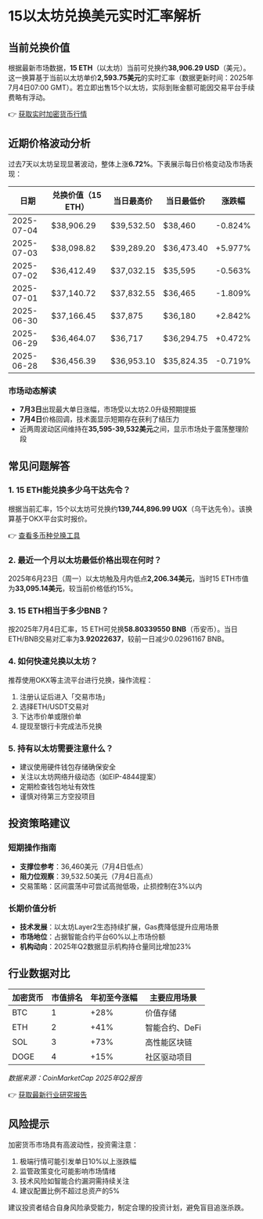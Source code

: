 # 15以太坊兑换美元实时汇率解析

## 当前兑换价值

根据最新市场数据，**15 ETH**（以太坊）当前可兑换约**38,906.29 USD**（美元）。这一换算基于当前以太坊单价**2,593.75美元**的实时汇率（数据更新时间：2025年7月4日07:00 GMT）。若立即出售15个以太坊，实际到账金额可能因交易平台手续费略有浮动。

👉 [获取实时加密货币行情](https://bit.ly/okx_welcome)

## 近期价格波动分析

过去7天以太坊呈现显著波动，整体上涨**6.72%**。下表展示每日价格变动及市场表现：

| 日期       | 兑换价值（15 ETH） | 当日最高价 | 当日最低价 | 涨跌幅  |
|------------|--------------------|------------|------------|---------|
| 2025-07-04 | $38,906.29         | $39,532.50 | $38,460    | -0.824% |
| 2025-07-03 | $38,098.82         | $39,289.20 | $36,473.40 | +5.977% |
| 2025-07-02 | $36,412.49         | $37,032.15 | $35,595    | -0.563% |
| 2025-07-01 | $37,140.72         | $37,832.55 | $36,465    | -1.809% |
| 2025-06-30 | $37,166.45         | $37,875    | $36,180    | +2.842% |
| 2025-06-29 | $36,464.07         | $36,717    | $36,294.75 | +0.472% |
| 2025-06-28 | $36,456.39         | $36,953.10 | $35,824.35 | -0.719% |

### 市场动态解读
- **7月3日**出现最大单日涨幅，市场受以太坊2.0升级预期提振
- **7月4日**价格回调，技术面显示短期存在获利了结压力
- 近两周波动区间维持在**35,595-39,532美元**之间，显示市场处于震荡整理阶段

## 常见问题解答

### 1. 15 ETH能兑换多少乌干达先令？
根据当前汇率，15个以太坊可兑换约**139,744,896.99 UGX**（乌干达先令）。该换算基于OKX平台实时报价。

👉 [查看多币种兑换工具](https://bit.ly/okx_welcome)

### 2. 最近一个月以太坊最低价格出现在何时？
2025年6月23日（周一）以太坊触及月内低点**2,206.34美元**，当时15 ETH市值为**33,095.14美元**，较当前价格低约15%。

### 3. 15 ETH相当于多少BNB？
按2025年7月4日汇率，15 ETH可兑换**58.80339550 BNB**（币安币）。当日ETH/BNB交易对汇率为**3.92022637**，较前一日减少0.02961167 BNB。

### 4. 如何快速兑换以太坊？
推荐使用OKX等主流平台进行兑换，操作流程：
1. 注册认证后进入「交易市场」
2. 选择ETH/USDT交易对
3. 下达市价单或限价单
4. 提现至银行卡完成法币兑换

### 5. 持有以太坊需要注意什么？
- 建议使用硬件钱包存储确保安全
- 关注以太坊网络升级动态（如EIP-4844提案）
- 定期检查钱包地址有效性
- 谨慎对待第三方空投项目

## 投资策略建议

### 短期操作指南
- **支撑位参考**：36,460美元（7月4日低点）
- **阻力位观察**：39,532.50美元（7月4日高点）
- 交易策略：区间震荡中可尝试高抛低吸，止损控制在3%以内

### 长期价值分析
- **技术发展**：以太坊Layer2生态持续扩展，Gas费降低提升应用场景
- **市场地位**：占据智能合约平台60%以上市场份额
- **机构动向**：2025年Q2数据显示机构持仓量同比增加23%

## 行业数据对比

| 加密货币 | 市值排名 | 年初至今涨幅 | 主要应用场景         |
|----------|----------|--------------|----------------------|
| BTC      | 1        | +28%         | 价值存储             |
| ETH      | 2        | +41%         | 智能合约、DeFi       |
| SOL      | 3        | +73%         | 高性能区块链         |
| DOGE     | 4        | +15%         | 社区驱动项目         |

*数据来源：CoinMarketCap 2025年Q2报告*

👉 [获取最新行业研究报告](https://bit.ly/okx_welcome)

## 风险提示
加密货币市场具有高波动性，投资需注意：
1. 极端行情可能引发单日10%以上涨跌幅
2. 监管政策变化可能影响市场情绪
3. 技术风险如智能合约漏洞需持续关注
4. 建议配置比例不超过总资产的5%

建议投资者结合自身风险承受能力，制定合理的投资计划，避免盲目追涨杀跌。